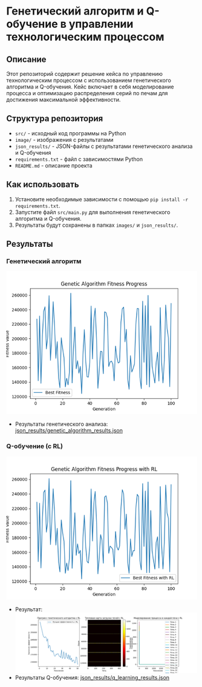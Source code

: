 # Генетический алгоритм и Q-обучение в управлении технологическим процессом

## Описание

Этот репозиторий содержит решение кейса по управлению технологическим процессом с использованием генетического алгоритма и Q-обучения. Кейс включает в себя моделирование процесса и оптимизацию распределения серий по печам для достижения максимальной эффективности.

## Структура репозитория

- `src/` - исходный код программы на Python
- `image/` - изображения с результатами
- `json_results/` - JSON-файлы с результатами генетического анализа и Q-обучения
- `requirements.txt` - файл с зависимостями Python
- `README.md` - описание проекта

## Как использовать

1. Установите необходимые зависимости с помощью `pip install -r requirements.txt`.
2. Запустите файл `src/main.py` для выполнения генетического алгоритма и Q-обучения.
3. Результаты будут сохранены в папках `images/` и `json_results/`.

## Результаты

### Генетический алгоритм

 ![График эффективности без RL](image/fitness_progress.png)
- Результаты генетического анализа: [json_results/genetic_algorithm_results.json](json_results/results.json)

### Q-обучение (с RL)

![График эффективности с RL](image/fitness_progress_rl.png)
- Результат: ![Тепловая карта с RL](image/Figure_1.png)
- Результаты Q-обучения: [json_results/q_learning_results.json](json_results/results_rl.json)
